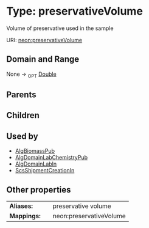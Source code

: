 
# Type: preservativeVolume


Volume of preservative used in the sample

URI: [neon:preservativeVolume](https://data.neonscience.org/preservativeVolume)


## Domain and Range

None ->  <sub>OPT</sub> [Double](types/Double.md)

## Parents


## Children


## Used by

 * [AlgBiomassPub](AlgBiomassPub.md)
 * [AlgDomainLabChemistryPub](AlgDomainLabChemistryPub.md)
 * [AlgDomainLabIn](AlgDomainLabIn.md)
 * [ScsShipmentCreationIn](ScsShipmentCreationIn.md)

## Other properties

|  |  |  |
| --- | --- | --- |
| **Aliases:** | | preservative volume |
| **Mappings:** | | neon:preservativeVolume |

